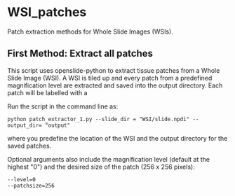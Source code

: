 # WSI_patches
Patch extraction methods for Whole Slide Images (WSIs). 

## First Method: Extract all patches

This script uses openslide-python to extract tissue patches from a Whole Slide Image (WSI). A WSI is tiled up and every patch from a predefined magnification level are extracted and saved into the output directory. Each patch will be labelled with a 

Run the script in the command line as:

~~~
python patch_extractor_1.py --slide_dir = "WSI/slide.npdi" --output_dir= "output"
~~~
where you predefine the location of the WSI and the output directory for the saved patches.

Optional arguments also include the magnification level (default at the highest "0") and the desired size of the patch (256 x 256 pixels):
~~~
--level=0
--patchsize=256
~~~
